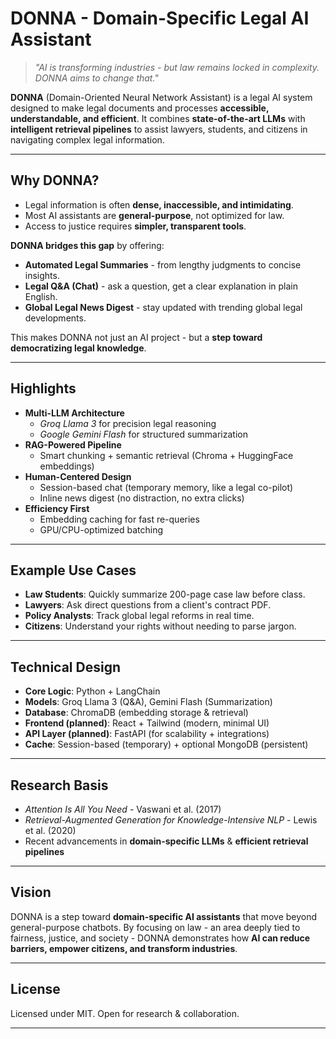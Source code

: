 # DONNA - Domain-Specific Legal AI Assistant  

> *"AI is transforming industries - but law remains locked in complexity. DONNA aims to change that."*  

**DONNA** (Domain-Oriented Neural Network Assistant) is a legal AI system designed to make legal documents and processes **accessible, understandable, and efficient**. It combines **state-of-the-art LLMs** with **intelligent retrieval pipelines** to assist lawyers, students, and citizens in navigating complex legal information.  

---

## Why DONNA?  

- Legal information is often **dense, inaccessible, and intimidating**.  
- Most AI assistants are **general-purpose**, not optimized for law.  
- Access to justice requires **simpler, transparent tools**.  

**DONNA bridges this gap** by offering:  

- **Automated Legal Summaries** - from lengthy judgments to concise insights.  
- **Legal Q&A (Chat)** - ask a question, get a clear explanation in plain English.  
- **Global Legal News Digest** - stay updated with trending global legal developments.  

This makes DONNA not just an AI project - but a **step toward democratizing legal knowledge**.  

---

## Highlights  

- **Multi-LLM Architecture**  
  - *Groq Llama 3* for precision legal reasoning  
  - *Google Gemini Flash* for structured summarization  
- **RAG-Powered Pipeline**  
  - Smart chunking + semantic retrieval (Chroma + HuggingFace embeddings)  
- **Human-Centered Design**  
  - Session-based chat (temporary memory, like a legal co-pilot)  
  - Inline news digest (no distraction, no extra clicks)  
- **Efficiency First**  
  - Embedding caching for fast re-queries  
  - GPU/CPU-optimized batching  

---

## Example Use Cases  

- **Law Students**: Quickly summarize 200-page case law before class.  
- **Lawyers**: Ask direct questions from a client's contract PDF.  
- **Policy Analysts**: Track global legal reforms in real time.  
- **Citizens**: Understand your rights without needing to parse jargon.  

---

## Technical Design  

- **Core Logic**: Python + LangChain  
- **Models**: Groq Llama 3 (Q&A), Gemini Flash (Summarization)  
- **Database**: ChromaDB (embedding storage & retrieval)  
- **Frontend (planned)**: React + Tailwind (modern, minimal UI)  
- **API Layer (planned)**: FastAPI (for scalability + integrations)  
- **Cache**: Session-based (temporary) + optional MongoDB (persistent)  

---

## Research Basis  

- *Attention Is All You Need* - Vaswani et al. (2017)  
- *Retrieval-Augmented Generation for Knowledge-Intensive NLP* - Lewis et al. (2020)  
- Recent advancements in **domain-specific LLMs** & **efficient retrieval pipelines**  

---

## Vision  

DONNA is a step toward **domain-specific AI assistants** that move beyond general-purpose chatbots. By focusing on law - an area deeply tied to fairness, justice, and society - DONNA demonstrates how **AI can reduce barriers, empower citizens, and transform industries**.  

---

## License  

Licensed under MIT. Open for research & collaboration.  

---

